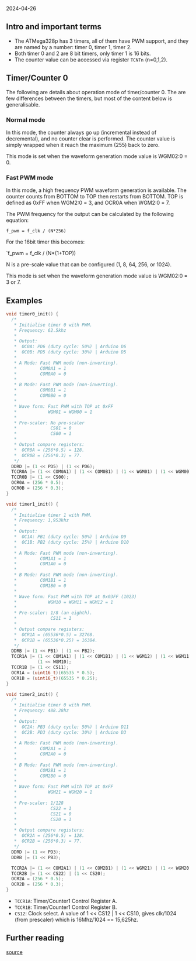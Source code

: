 2024-04-26

## Intro and important terms

- The ATMega328p has 3 timers, all of them have PWM support, and they are named
  by a number: timer 0, timer 1, timer 2.
- Both timer 0 and 2 are 8 bit timers, only timer 1 is 16 bits.
- The counter value can be accessed via register `TCNTn` (n=0,1,2).

## Timer/Counter 0

The following are details about operation mode of timer/counter 0.
The are few differences between the timers, but most of the content below is
generalisable.

### Normal mode

In this mode, the counter always go up (incremental instead of decremental),
and no counter clear is performed. The counter value is simply wrapped when it
reach the maximum (255) back to zero.

This mode is set when the waveform generation mode value is WGM02:0 = 0.

### Fast PWM mode

In this mode, a high frequency PWM waveform generation is available.
The counter counts from BOTTOM to TOP then restarts from BOTTOM. TOP is defined
as 0xFF when WGM2:0 = 3, and OCR0A when WGM2:0 = 7.

The PWM frequency for the output can be calculated by the following equation:

`f_pwm = f_clk / (N*256)`

For the 16bit timer this becomes:

`f_pwm = f_clk / (N*(1+TOP))

N is a pre-scale value that can be configured (1, 8, 64, 256, or 1024).

This mode is set when the waveform generation mode value is WGM02:0 = 3 or 7.

## Examples

```c
void timer0_init() {
  /*
   * Initialise timer 0 with PWM.
   * Frequency: 62.5khz
   *
   * Output:
   *  OC0A: PD6 (duty cycle: 50%) | Arduino D6
   *  OC0B: PD5 (duty cycle: 30%) | Arduino D5
   *
   * A Mode: Fast PWM mode (non-inverting).
   *         COM0A1 = 1
   *         COM0A0 = 0
   *
   * B Mode: Fast PWM mode (non-inverting).
   *         COM0B1 = 1
   *         COM0B0 = 0
   *
   * Wave form: Fast PWM with TOP at 0xFF
   *            WGM01 = WGM00 = 1
   *
   * Pre-scaler: No pre-scaler
   *             CS01 = 0
   *             CS00 = 1
   *
   * Output compare registers:
   *  OCR0A = (256*0.5) = 128.
   *  OCR0B = (256*0.3) = 77.
   */
  DDRD |= (1 << PD5) | (1 << PD6);
  TCCR0A |= (1 << COM0A1) | (1 << COM0B1) | (1 << WGM01) | (1 << WGM00);
  TCCR0B |= (1 << CS00);
  OCR0A = (256 * 0.5);
  OCR0B = (256 * 0.3);
}

void timer1_init() {
  /*
   * Initialise timer 1 with PWM.
   * Frequency: 1,953khz
   *
   * Output:
   *  OC1A: PB1 (duty cycle: 50%) | Arduino D9
   *  OC1B: PB2 (duty cycle: 25%) | Arduino D10
   *
   * A Mode: Fast PWM mode (non-inverting).
   *         COM1A1 = 1
   *         COM1A0 = 0
   *
   * B Mode: Fast PWM mode (non-inverting).
   *         COM1B1 = 1
   *         COM1B0 = 0
   *
   * Wave form: Fast PWM with TOP at 0x03FF (1023)
   *            WGM10 = WGM11 = WGM12 = 1
   *
   * Pre-scaler: 1/8 (an eighth).
   *             CS11 = 1
   *
   * Output compare registers:
   *  OCR1A = (65536*0.5) = 32768.
   *  OCR1B = (65536*0.25) = 16384.
   */
  DDRB |= (1 << PB1) | (1 << PB2);
  TCCR1A |= (1 << COM1A1) | (1 << COM1B1) | (1 << WGM12) | (1 << WGM11) |
            (1 << WGM10);
  TCCR1B |= (1 << CS11);
  OCR1A = (uint16_t)(65535 * 0.5);
  OCR1B = (uint16_t)(65535 * 0.25);
}

void timer2_init() {
  /*
   * Initialise timer 0 with PWM.
   * Frequency: 488.28hz
   *
   * Output:
   *  OC2A: PB3 (duty cycle: 50%) | Arduino D11
   *  OC2B: PD3 (duty cycle: 30%) | Arduino D3
   *
   * A Mode: Fast PWM mode (non-inverting).
   *         COM2A1 = 1
   *         COM2A0 = 0
   *
   * B Mode: Fast PWM mode (non-inverting).
   *         COM2B1 = 1
   *         COM2B0 = 0
   *
   * Wave form: Fast PWM with TOP at 0xFF
   *            WGM21 = WGM20 = 1
   *
   * Pre-scaler: 1/128
   *             CS22 = 1
   *             CS21 = 0
   *             CS20 = 1
   *
   * Output compare registers:
   *  OCR2A = (256*0.5) = 128.
   *  OCR2B = (256*0.3) = 77.
   */
  DDRD |= (1 << PD3);
  DDRB |= (1 << PB3);

  TCCR2A |= (1 << COM2A1) | (1 << COM2B1) | (1 << WGM21) | (1 << WGM20);
  TCCR2B |= (1 << CS22) | (1 << CS20);
  OCR2A = (256 * 0.5);
  OCR2B = (256 * 0.3);
}
```

- `TCCR1A`: Timer/Counter1 Control Register A.
- `TCCR1B`: Timer/Counter1 Control Register B.
- `CS12`: Clock select. A value of 1 << CS12 | 1 << CS10, gives clk/1024
  (from prescaler) which is 16Mhz/1024 == 15,625hz.


## Further reading

[source](http://web.archive.org/web/20240120043955/https://docs.arduino.cc/tutorials/generic/secrets-of-arduino-pwm)
